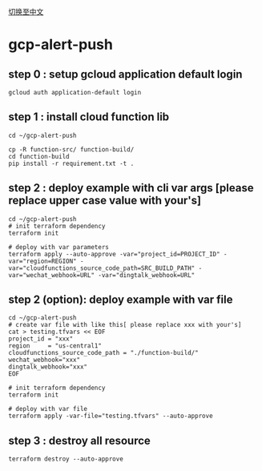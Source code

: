 [切换至中文](README_zh.md)
# gcp-alert-push
## step 0 : setup gcloud application default login
```
gcloud auth application-default login
```
## step 1 : install cloud function lib
```
cd ~/gcp-alert-push

cp -R function-src/ function-build/
cd function-build
pip install -r requirement.txt -t .

```
## step 2 : deploy example with cli var args [please replace upper case value with your's]
```
cd ~/gcp-alert-push
# init terraform dependency
terraform init

# deploy with var parameters
terraform apply --auto-approve -var="project_id=PROJECT_ID" -var="region=REGION" -var="cloudfunctions_source_code_path=SRC_BUILD_PATH" -var="wechat_webhook=URL" -var="dingtalk_webhook=URL"
```

## step 2 (option): deploy example with var file
```
cd ~/gcp-alert-push
# create var file with like this[ please replace xxx with your's]
cat > testing.tfvars << EOF
project_id = "xxx"
region     = "us-central1"
cloudfunctions_source_code_path = "./function-build/"
wechat_webhook="xxx"
dingtalk_webhook="xxx"
EOF

# init terraform dependency
terraform init

# deploy with var file
terraform apply -var-file="testing.tfvars" --auto-approve

```

## step 3 : destroy all resource
```
terraform destroy --auto-approve
```